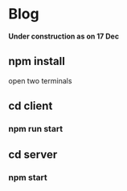 # Blog

**Under construction as on 17 Dec** 

## npm install

open two terminals

## cd client
### npm run start

## cd server
### npm start
